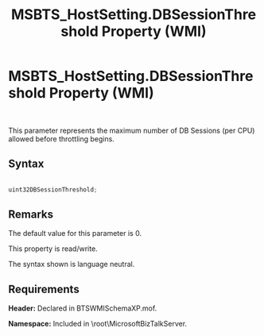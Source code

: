 ﻿---
title: MSBTS_HostSetting.DBSessionThreshold Property (WMI)
TOCTitle: MSBTS_HostSetting.DBSessionThreshold Property (WMI)
ms:assetid: 32725bbb-b78b-42f7-bde1-fb06a668481a
ms:mtpsurl: https://msdn.microsoft.com/en-us/library/Aa559497(v=BTS.80)
ms:contentKeyID: 51527229
ms.date: 08/30/2017
mtps_version: v=BTS.80
---

# MSBTS\_HostSetting.DBSessionThreshold Property (WMI)

 

This parameter represents the maximum number of DB Sessions (per CPU) allowed before throttling begins.

## Syntax

```C#
  
uint32DBSessionThreshold;  
```

## Remarks

The default value for this parameter is 0.

This property is read/write.

The syntax shown is language neutral.

## Requirements

**Header:** Declared in BTSWMISchemaXP.mof.

**Namespace:** Included in \\root\\MicrosoftBizTalkServer.

